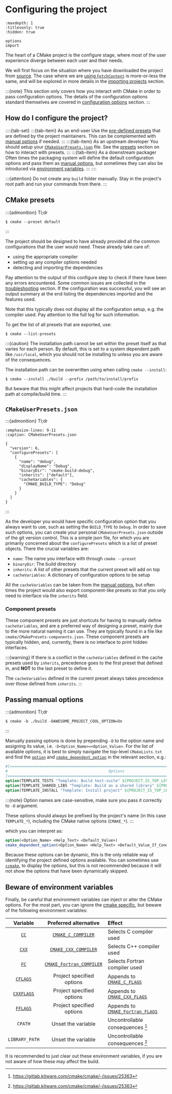 # Configuring the project

```{toctree}
:maxdepth: 1
:titlesonly: true
:hidden: true

options
import
```

The heart of a CMake project is the configure stage, where most of the user
experience diverge between each user and their needs.

We will first focus on the situation where you have downloaded the project from
[source]. The case where we are [using `FetchContent`] is more-or-less the same,
and will be explored in more details in the [importing projects] section.

:::{note}
This section only covers how you interact with CMake in order to pass
configuration options. The details of the configuration options standard
themselves are covered in [configuration options] section.
:::

[source]: ../download.md#source-project
[using `FetchContent`]: ../download.md#using-fetchcontent
[importing projects]: import.md
[configuration options]: options.md

## How do I configure the project?

::::{tab-set}
:::{tab-item} As an end-user
Use the [pre-defined presets][presets] that are defined by the project
maintainers. This can be complemented with [manual options] if needed.
:::
:::{tab-item} As an upstream developer
You should setup your [`CMakeUserPresets.json`] file. See the [presets] section
on how to interact with presets.
:::
:::{tab-item} As a downstream packager
Often times the packaging system will define the default configuration options
and pass them as [manual options], but sometimes they can also be introduced via
[environment variables].
:::
::::

:::{attention}
Do not create any `build` folder manually. Stay in the project's root path and
run your commands from there.
:::

## CMake presets

:::{admonition} Tl;dr
```console
$ cmake --preset default
```
:::

The project should be designed to have already provided all the common
configurations that the user would need. These already take care of:
- using the appropriate compiler
- setting up any compiler options needed
- detecting and importing the dependencies

Pay attention to the output of this configure step to check if there have been
any errors encountered. Some common issues are collected in the
[troubleshooting] section. If the configuration was successful, you will see
an output summary at the end listing the dependencies imported and the features
used.

[//]: # (TODO: Include an output example)

Note that this typically does not display all the configuration setup, e.g. the
compiler used. Pay attention to the full log for such information.

To get the list of all presets that are exported, use:
```console
$ cmake --list-presets
```

:::{caution}
The installation path cannot be set within the preset itself as that varies for
each person. By default, this is set to a system dependent path like
`/usr/local`, which you should not be installing to unless you are aware of the
consequences.

The installation path can be overwritten using when calling `cmake --install`:
```console
$ cmake --install ./build --prefix /path/to/install/prefix
```
But beware that this might affect projects that hard-code the installation path
at compile/build time.
:::

## `CMakeUserPresets.json`

:::{admonition} Tl;dr
```{code-block} json
:emphasize-lines: 9-11
:caption: CMakeUserPresets.json

{
  "version": 6,
  "configurePresets": [
    {
      "name": "debug",
      "displayName": "Debug",
      "binaryDir": "cmake-build-debug",
      "inherits": ["default"],
      "cacheVariables": {
        "CMAKE_BUILD_TYPE": "Debug"
      }
    }
  ]
}
```
:::

As the developer you would have specific configuration option that you always
want to use, such as setting the `BUILD_TYPE` to `Debug`. In order to save such
options, you can create your personal `CMakeUserPresets.json` outside of the git
version control. This is a simple json file, for which you are primarily
concerned about the `configurePresets` which is a list of preset objects. There
the crucial variables are:
- `name`: The name you interface with through `cmake --preset`
- `binaryDir`: The build directory
- `inherits`: A list of other presets that the current preset will add on top
- `cacheVariables`: A dictionary of configuration options to be setup

All the `cacheVariables` can be taken from the [manual options], but often times
the project would also export component-like presets so that you only need to
interface via the `inherits` field.

### Component presets

These component presets are just shortcuts for having to manually define
`cacheVariables`, and are a preferred way of designing a preset, mainly due to
the more natural naming it can use. They are typically found in a file like
`cmake/CMakePresets-components.json`. These component presets are typically
hidden, and, currently, there is no interface to print hidden interfaces.

:::{warning}
If there is a conflict in the `cacheVariables` defined in the cache presets used
by `inherits`, precedence goes to the first preset that defined in, and **NOT**
to the last preset to define it.

The `cacheVariables` defined in the current preset always takes precedence over
those defined from `inherits`.
:::

## Passing manual options

:::{admonition} Tl;dr
```console
$ cmake -b ./build -DAWESOME_PROJECT_COOL_OPTION=On
```
:::

Manually passing options is done by prepending `-D` to the option name and
assigning its value, i.e. `-D<Option_Name>=<Option_Value>`. For the list of
available options, it is best to simply navigate the top-level `CMakeLists.txt`
and find the [`option`] and [`cmake_dependent_option`] in the relevant section,
e.g.:
```cmake
#[==============================================================================================[
#                                            Options                                            #
]==============================================================================================]
option(TEMPLATE_TESTS "Template: Build test-suite" ${PROJECT_IS_TOP_LEVEL})
option(TEMPLATE_SHARED_LIBS "Template: Build as a shared library" ${PROJECT_IS_TOP_LEVEL})
option(TEMPLATE_INSTALL "Template: Install project" ${PROJECT_IS_TOP_LEVEL})
```

:::{note}
Option names are case-sensitive, make sure you pass it correctly to `-D`
argument.

These options should always be prefixed by the project's name (in this case
`TEMPLATE_*`), including the CMake native options (`CMAKE_*`).
:::

which you can interpret as:
```cmake
option(<Option_Name> <Help_Text> <Default_Value>)
cmake_dependent_option(<Option_Name> <Help_Text> <Default_Value_If_Condition_True> <Condition> <Forced_Value_If_Condition_False>)
```

Because these options can be dynamic, this is the only reliable way of
identifying the project defined options available. You can sometimes use
[`ccmake`], to display the options, but this is not recommended because it will
not show the options that have been dynamically skipped.

## Beware of environment variables

Finally, be careful that environment variables can inject or alter the CMake
options. For the most part, you can ignore the [cmake specific][cmake-env], but
beware of the following environment variables:

|    Variable    |           Preferred alternative            | Effect                                          |
|:--------------:|:------------------------------------------:|:------------------------------------------------|
|     [`CC`]     |    [`CMAKE_C_COMPILER`][CMAKE_COMPILER]    | Selects C compiler used                         |
|    [`CXX`]     |   [`CMAKE_CXX_COMPILER`][CMAKE_COMPILER]   | Selects C++ compiler used                       |
|     [`FC`]     | [`CMAKE_Fortran_COMPILER`][CMAKE_COMPILER] | Selects Fortran compiler used                   |
|   [`CFLAGS`]   |         Project specified options          | Appends to [`CMAKE_C_FLAGS`][CMAKE_FLAGS]       |
|  [`CXXFLAGS`]  |         Project specified options          | Appends to [`CMAKE_CXX_FLAGS`][CMAKE_FLAGS]     |
|   [`FFLAGS`]   |         Project specified options          | Appends to [`CMAKE_Fortran_FLAGS`][CMAKE_FLAGS] |
|    `CPATH`     |             Unset the variable             | Uncontrollable consequences [^1]                |
| `LIBRARY_PATH` |             Unset the variable             | Uncontrollable consequences [^1]                |

It is recommended to just clear out these environment variables, if you are not
aware of how these may affect the build.

[presets]: #cmake-presets
[`CMakeUserPresets.json`]: #cmakeuserpresetsjson
[component presets]: #component-presets
[manual options]: #passing-manual-options
[environment variables]: #beware-of-environment-variables

[`option`]: inv:cmake:cmake:command#command:option
[`cmake_dependent_option`]: inv:cmake:cmake:command#command:cmake_dependent_option
[`ccmake`]: inv:cmake:cmake:manual#manual:ccmake(1)
[cmake-env]: inv:cmake:cmake:manual#manual:cmake-env-variables(7)

[`CC`]: inv:cmake:cmake:envvar#envvar:CC
[`CXX`]: inv:cmake:cmake:envvar#envvar:CXX
[`FC`]: inv:cmake:cmake:envvar#envvar:FC
[`CFLAGS`]: inv:cmake:cmake:envvar#envvar:CFLAGS
[`CXXFLAGS`]: inv:cmake:cmake:envvar#envvar:CXXFLAGS
[`FFLAGS`]: inv:cmake:cmake:envvar#envvar:FFLAGS
[CMAKE_COMPILER]: inv:cmake:cmake:variable#variable:CMAKE_<LANG>_COMPILER
[CMAKE_FLAGS]: inv:cmake:cmake:variable#variable:CMAKE_<LANG>_FLAGS

[^1]: <https://gitlab.kitware.com/cmake/cmake/-/issues/25363>

[troubleshooting]: ../troubleshooting.md
